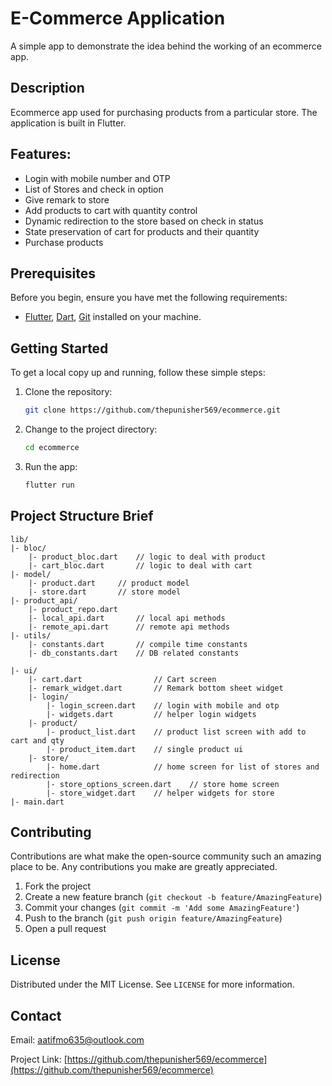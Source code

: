 # E-Commerce Application

A simple app to demonstrate the idea behind the working of an ecommerce app.

## Description

Ecommerce app used for purchasing products from a particular store.
The application is built in Flutter.

## Features:
- Login with mobile number and OTP
- List of Stores and check in option
- Give remark to store
- Add products to cart with quantity control
- Dynamic redirection to the store based on check in status
- State preservation of cart for products and their quantity
- Purchase products

## Prerequisites

Before you begin, ensure you have met the following requirements:

- [Flutter](https://flutter.dev/), [Dart](https://dart.dev/),
  [Git](https://github.com/) installed on your machine.

## Getting Started

To get a local copy up and running, follow these simple steps:

1. Clone the repository:

   ```sh
   git clone https://github.com/thepunisher569/ecommerce.git
   ```

2. Change to the project directory:

   ```sh
   cd ecommerce
   ```

3. Run the app:

   ```sh
   flutter run
   ```

## Project Structure Brief
```
lib/
|- bloc/
    |- product_bloc.dart    // logic to deal with product
    |- cart_bloc.dart       // logic to deal with cart
|- model/
    |- product.dart     // product model
    |- store.dart       // store model
|- product_api/
    |- product_repo.dart
    |- local_api.dart       // local api methods
    |- remote_api.dart      // remote api methods
|- utils/
    |- constants.dart       // compile time constants
    |- db_constants.dart    // DB related constants

|- ui/
    |- cart.dart                // Cart screen 
    |- remark_widget.dart       // Remark bottom sheet widget
    |- login/
        |- login_screen.dart    // login with mobile and otp
        |- widgets.dart         // helper login widgets
    |- product/
        |- product_list.dart    // product list screen with add to cart and qty
        |- product_item.dart    // single product ui
    |- store/
        |- home.dart            // home screen for list of stores and redirection
        |- store_options_screen.dart    // store home screen
        |- store_widget.dart    // helper widgets for store
|- main.dart
```

## Contributing

Contributions are what make the open-source community such an amazing place to be. Any contributions you make are greatly appreciated.

1. Fork the project
2. Create a new feature branch (`git checkout -b feature/AmazingFeature`)
3. Commit your changes (`git commit -m 'Add some AmazingFeature'`)
4. Push to the branch (`git push origin feature/AmazingFeature`)
5. Open a pull request

## License

Distributed under the MIT License. See `LICENSE` for more information.

## Contact

Email: aatifmo635@outlook.com

Project Link: [https://github.com/thepunisher569/ecommerce](https://github.com/thepunisher569/ecommerce)